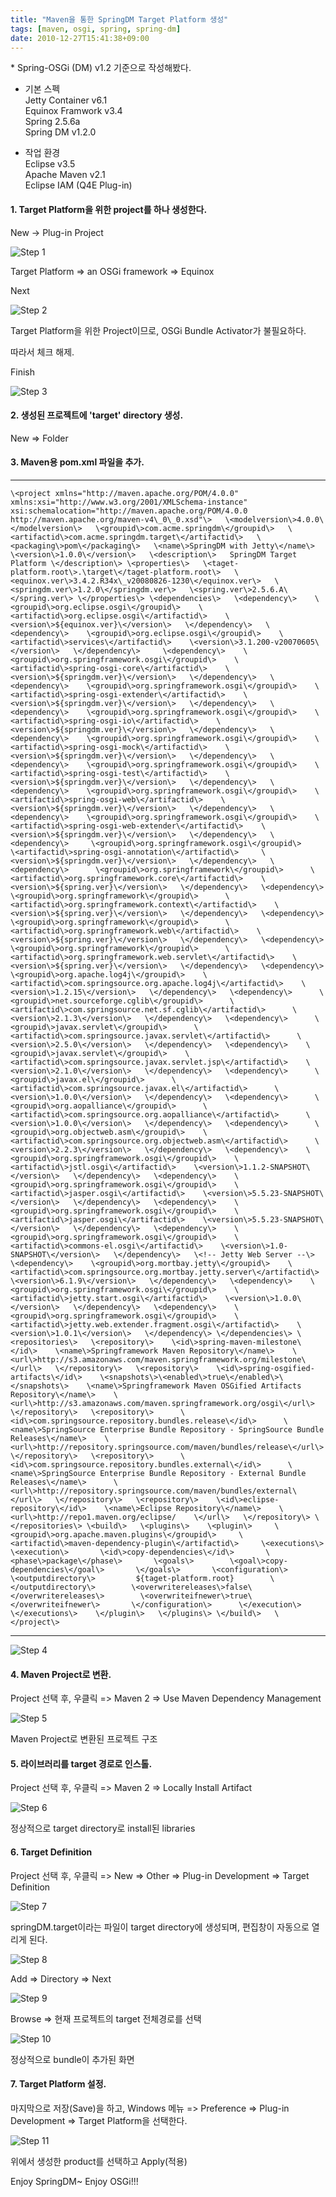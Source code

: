 ```yaml
---
title: "Maven을 통한 SpringDM Target Platform 생성"
tags: [maven, osgi, spring, spring-dm]
date: 2010-12-27T15:41:38+09:00
---
```


\* Spring-OSGi (DM) v1.2 기준으로 작성해봤다.  
  
- 기본 스펙  
Jetty Container v6.1  
Equinox Framwork v3.4  
Spring 2.5.6a  
Spring DM v1.2.0  
  
- 작업 환경  
Eclipse v3.5  
Apache Maven v2.1  
Eclipse IAM (Q4E Plug-in)  
  
  

#### **1. Target Platform을 위한 project를 하나 생성한다.**
  New -\> Plug-in Project  

![Step 1](../assets/image/2010-12-27-201011231335.jpg)
  
Target Platform =\> an OSGi framework =\> Equinox 

Next  

![Step 2](../assets/image/2010-12-27-201011231337.jpg)
  

Target Platform을 위한 Project이므로, OSGi Bundle Activator가 불필요하다. 

따라서 체크 해제.

Finish  

![Step 3](../assets/image/2010-12-27-201011231340.jpg)
  

#### **2. 생성된 프로젝트에 'target' directory 생성.**

  New =\> Folder  
    

#### **3. Maven용 pom.xml 파일을 추가.**

* * *

    \<project xmlns="http://maven.apache.org/POM/4.0.0" xmlns:xsi="http://www.w3.org/2001/XMLSchema-instance" xsi:schemalocation="http://maven.apache.org/POM/4.0.0 http://maven.apache.org/maven-v4\_0\_0.xsd"\>   \<modelversion\>4.0.0\</modelversion\>   \<groupid\>com.acme.springdm\</groupid\>   \<artifactid\>com.acme.springdm.target\</artifactid\>   \<packaging\>pom\</packaging\>   \<name\>SpringDM with Jetty\</name\>   \<version\>1.0.0\</version\>   \<description\>   SpringDM Target Platform \</description\> \<properties\>   \<taget-platform.root\>.\target\</taget-platform.root\>   \<equinox.ver\>3.4.2.R34x\_v20080826-1230\</equinox.ver\>   \<springdm.ver\>1.2.0\</springdm.ver\>   \<spring.ver\>2.5.6.A\</spring.ver\> \</properties\> \<dependencies\>   \<dependency\>    \<groupid\>org.eclipse.osgi\</groupid\>    \<artifactid\>org.eclipse.osgi\</artifactid\>    \<version\>${equinox.ver}\</version\>   \</dependency\>   \<dependency\>    \<groupid\>org.eclipse.osgi\</groupid\>    \<artifactid\>services\</artifactid\>    \<version\>3.1.200-v20070605\</version\>   \</dependency\>     \<dependency\>    \<groupid\>org.springframework.osgi\</groupid\>    \<artifactid\>spring-osgi-core\</artifactid\>    \<version\>${springdm.ver}\</version\>   \</dependency\>   \<dependency\>    \<groupid\>org.springframework.osgi\</groupid\>    \<artifactid\>spring-osgi-extender\</artifactid\>    \<version\>${springdm.ver}\</version\>   \</dependency\>   \<dependency\>    \<groupid\>org.springframework.osgi\</groupid\>    \<artifactid\>spring-osgi-io\</artifactid\>    \<version\>${springdm.ver}\</version\>   \</dependency\>   \<dependency\>    \<groupid\>org.springframework.osgi\</groupid\>    \<artifactid\>spring-osgi-mock\</artifactid\>    \<version\>${springdm.ver}\</version\>   \</dependency\>   \<dependency\>    \<groupid\>org.springframework.osgi\</groupid\>    \<artifactid\>spring-osgi-test\</artifactid\>    \<version\>${springdm.ver}\</version\>   \</dependency\>   \<dependency\>    \<groupid\>org.springframework.osgi\</groupid\>    \<artifactid\>spring-osgi-web\</artifactid\>    \<version\>${springdm.ver}\</version\>   \</dependency\>   \<dependency\>    \<groupid\>org.springframework.osgi\</groupid\>    \<artifactid\>spring-osgi-web-extender\</artifactid\>    \<version\>${springdm.ver}\</version\>   \</dependency\>   \<dependency\>     \<groupid\>org.springframework.osgi\</groupid\>     \<artifactid\>spring-osgi-annotation\</artifactid\>     \<version\>${springdm.ver}\</version\>   \</dependency\>   \<dependency\>      \<groupid\>org.springframework\</groupid\>      \<artifactid\>org.springframework.core\</artifactid\>    \<version\>${spring.ver}\</version\>   \</dependency\>   \<dependency\>      \<groupid\>org.springframework\</groupid\>      \<artifactid\>org.springframework.context\</artifactid\>    \<version\>${spring.ver}\</version\>   \</dependency\>   \<dependency\>      \<groupid\>org.springframework\</groupid\>      \<artifactid\>org.springframework.web\</artifactid\>    \<version\>${spring.ver}\</version\>   \</dependency\>   \<dependency\>      \<groupid\>org.springframework\</groupid\>      \<artifactid\>org.springframework.web.servlet\</artifactid\>    \<version\>${spring.ver}\</version\>   \</dependency\>   \<dependency\>    \<groupid\>org.apache.log4j\</groupid\>    \<artifactid\>com.springsource.org.apache.log4j\</artifactid\>    \<version\>1.2.15\</version\>   \</dependency\>   \<dependency\>      \<groupid\>net.sourceforge.cglib\</groupid\>      \<artifactid\>com.springsource.net.sf.cglib\</artifactid\>      \<version\>2.1.3\</version\>   \</dependency\>   \<dependency\>      \<groupid\>javax.servlet\</groupid\>      \<artifactid\>com.springsource.javax.servlet\</artifactid\>      \<version\>2.5.0\</version\>   \</dependency\>   \<dependency\>    \<groupid\>javax.servlet\</groupid\>    \<artifactid\>com.springsource.javax.servlet.jsp\</artifactid\>    \<version\>2.1.0\</version\>   \</dependency\>   \<dependency\>      \<groupid\>javax.el\</groupid\>      \<artifactid\>com.springsource.javax.el\</artifactid\>      \<version\>1.0.0\</version\>   \</dependency\>   \<dependency\>      \<groupid\>org.aopalliance\</groupid\>      \<artifactid\>com.springsource.org.aopalliance\</artifactid\>      \<version\>1.0.0\</version\>   \</dependency\>   \<dependency\>      \<groupid\>org.objectweb.asm\</groupid\>    \<artifactid\>com.springsource.org.objectweb.asm\</artifactid\>      \<version\>2.2.3\</version\>   \</dependency\>   \<dependency\>    \<groupid\>org.springframework.osgi\</groupid\>    \<artifactid\>jstl.osgi\</artifactid\>    \<version\>1.1.2-SNAPSHOT\</version\>   \</dependency\>   \<dependency\>    \<groupid\>org.springframework.osgi\</groupid\>    \<artifactid\>jasper.osgi\</artifactid\>    \<version\>5.5.23-SNAPSHOT\</version\>   \</dependency\>   \<dependency\>    \<groupid\>org.springframework.osgi\</groupid\>    \<artifactid\>jasper.osgi\</artifactid\>    \<version\>5.5.23-SNAPSHOT\</version\>   \</dependency\>   \<dependency\>    \<groupid\>org.springframework.osgi\</groupid\>    \<artifactid\>commons-el.osgi\</artifactid\>    \<version\>1.0-SNAPSHOT\</version\>   \</dependency\>   \<!-- Jetty Web Server --\>   \<dependency\>    \<groupid\>org.mortbay.jetty\</groupid\>    \<artifactid\>com.springsource.org.mortbay.jetty.server\</artifactid\>    \<version\>6.1.9\</version\>   \</dependency\>   \<dependency\>    \<groupid\>org.springframework.osgi\</groupid\>    \<artifactid\>jetty.start.osgi\</artifactid\>    \<version\>1.0.0\</version\>   \</dependency\>   \<dependency\>    \<groupid\>org.springframework.osgi\</groupid\>    \<artifactid\>jetty.web.extender.fragment.osgi\</artifactid\>    \<version\>1.0.1\</version\>   \</dependency\> \</dependencies\> \<repositories\>   \<repository\>    \<id\>spring-maven-milestone\</id\>    \<name\>Springframework Maven Repository\</name\>    \<url\>http://s3.amazonaws.com/maven.springframework.org/milestone\</url\>   \</repository\>   \<repository\>    \<id\>spring-osgified-artifacts\</id\>    \<snapshots\>\<enabled\>true\</enabled\>\</snapshots\>    \<name\>Springframework Maven OSGified Artifacts Repository\</name\>    \<url\>http://s3.amazonaws.com/maven.springframework.org/osgi\</url\>   \</repository\>   \<repository\>      \<id\>com.springsource.repository.bundles.release\</id\>      \<name\>SpringSource Enterprise Bundle Repository - SpringSource Bundle Releases\</name\>    \<url\>http://repository.springsource.com/maven/bundles/release\</url\>   \</repository\>   \<repository\>      \<id\>com.springsource.repository.bundles.external\</id\>      \<name\>SpringSource Enterprise Bundle Repository - External Bundle Releases\</name\>      \<url\>http://repository.springsource.com/maven/bundles/external\</url\>   \</repository\>   \<repository\>    \<id\>eclipse-repository\</id\>    \<name\>Eclipse Repository\</name\>    \<url\>http://repo1.maven.org/eclipse/    \</url\>   \</repository\> \</repositories\> \<build\>   \<plugins\>    \<plugin\>     \<groupid\>org.apache.maven.plugins\</groupid\>     \<artifactid\>maven-dependency-plugin\</artifactid\>     \<executions\>      \<execution\>       \<id\>copy-dependencies\</id\>       \<phase\>package\</phase\>       \<goals\>        \<goal\>copy-dependencies\</goal\>       \</goals\>       \<configuration\>        \<outputdirectory\>         ${taget-platform.root}        \</outputdirectory\>        \<overwritereleases\>false\</overwritereleases\>        \<overwriteifnewer\>true\</overwriteifnewer\>       \</configuration\>      \</execution\>     \</executions\>    \</plugin\>   \</plugins\> \</build\>   \</project\>

* * *

![Step 4](../assets/image/2010-12-27-201011231358.jpg)
  

#### **4. Maven Project로 변환.**

Project 선택 후, 우클릭 =\> Maven 2 =\> Use Maven Dependency Management  

![Step 5](../assets/image/2010-12-27-201011231416.jpg)

Maven Project로 변환된 프로젝트 구조
  

#### **5. 라이브러리를 target 경로로 인스톨.**

Project 선택 후, 우클릭 =\> Maven 2 =\> Locally Install Artifact  

![Step 6](../assets/image/2010-12-27-201011231418.jpg)

정상적으로 target directory로 install된 libraries  
  

#### **6. Target Definition**
Project 선택 후, 우클릭 =\> New =\> Other =\> Plug-in Development =\> Target Definition  

![Step 7](../assets/image/2010-12-27-201011231420.jpg)
  
springDM.target이라는 파일이 target directory에 생성되며, 편집창이 자동으로 열리게 된다.  

![Step 8](../assets/image/2010-12-27-201011231422.jpg)
  
Add =\> Directory =\> Next  

![Step 9](../assets/image/2010-12-27-201011231423.jpg)

Browse =\> 현재 프로젝트의 target 전체경로를 선택
  

![Step 10](../assets/image/2010-12-27-201011231426.jpg)

정상적으로 bundle이 추가된 화면
  

#### **7. Target Platform 설정.**
마지막으로 저장(Save)을 하고, Windows 메뉴 =\> Preference =\> Plug-in Development =\> Target Platform을 선택한다.  

![Step 11](../assets/image/2010-12-27-201011231427.jpg)

위에서 생성한 product를 선택하고 Apply(적용)

Enjoy SpringDM~ Enjoy OSGi!!!

